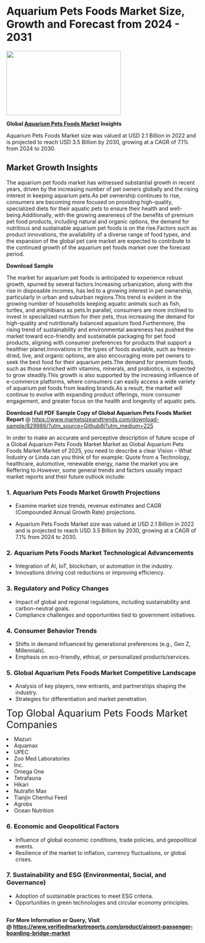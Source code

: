 <H1>Aquarium Pets Foods Market Size, Growth and Forecast from 2024 - 2031</H1><img class="aligncenter size-medium wp-image-584254" src="https://thirdeyenews.in/wp-content/uploads/2024/09/Global-Market-Research-300x168.jpeg" alt="" width="300" height="168" /><p><strong>Global&nbsp;<a href="https://www.marketsizeandtrends.com/download-sample/829986/?utm_source=Github8j?utm_medium=225">Aquarium Pets Foods Market</a> Insights</strong></p><p>Aquarium Pets Foods Market size was valued at USD 2.1 Billion in 2022 and is projected to reach USD 3.5 Billion by 2030, growing at a CAGR of 7.1% from 2024 to 2030.</p><p><h2>Market Growth Insights</h2> <p>The aquarium pet foods market has witnessed substantial growth in recent years, driven by the increasing number of pet owners globally and the rising interest in keeping aquarium pets.As pet ownership continues to rise, consumers are becoming more focused on providing high-quality, specialized diets for their aquatic pets to ensure their health and well-being.Additionally, with the growing awareness of the benefits of premium pet food products, including natural and organic options, the demand for nutritious and sustainable aquarium pet foods is on the rise.Factors such as product innovations, the availability of a diverse range of food types, and the expansion of the global pet care market are expected to contribute to the continued growth of the aquarium pet foods market over the forecast period.</p> <p><strong>Download Sample</strong></p> <p>The market for aquarium pet foods is anticipated to experience robust growth, spurred by several factors.Increasing urbanization, along with the rise in disposable incomes, has led to a growing interest in pet ownership, particularly in urban and suburban regions.This trend is evident in the growing number of households keeping aquatic animals such as fish, turtles, and amphibians as pets.In parallel, consumers are more inclined to invest in specialized nutrition for their pets, thus increasing the demand for high-quality and nutritionally balanced aquarium food.Furthermore, the rising trend of sustainability and environmental awareness has pushed the market toward eco-friendly and sustainable packaging for pet food products, aligning with consumer preferences for products that support a healthier planet.Innovations in the types of foods available, such as freeze-dried, live, and organic options, are also encouraging more pet owners to seek the best food for their aquarium pets.The demand for premium foods, such as those enriched with vitamins, minerals, and probiotics, is expected to grow steadily.This growth is also supported by the increasing influence of e-commerce platforms, where consumers can easily access a wide variety of aquarium pet foods from leading brands.As a result, the market will continue to evolve with expanding product offerings, more consumer engagement, and greater focus on the health and longevity of aquatic pets.</p> <p><span class=""><strong>Download Full PDF Sample Copy of Global Aquarium Pets Foods Market Report</strong> @ <a href="https://www.marketsizeandtrends.com/download-sample/829986/?utm_source=Github8j?utm_medium=225" target="_blank">https://www.marketsizeandtrends.com/download-sample/829986/?utm_source=Github8j?utm_medium=225</a></span></p><p>In order to make an accurate and perceptive description of future scope of a Global&nbsp;Aquarium Pets Foods Market Market as Global&nbsp;Aquarium Pets Foods Market Market of 2025, you need to describe a clear Vision &ndash; What Industry or Linda can you think of for example: Quote from a Technology, healthcare, automotive, renewable energy, name the market you are Reffering to.However, some general trends and factors usually impact market reports and their future outlook include:</p><h3>1.&nbsp;<strong>Aquarium Pets Foods Market Growth Projections</strong></h3><ul><li>Examine market size trends, revenue estimates and CAGR (Compounded Annual Growth Rate) projections.</li><li><p>Aquarium Pets Foods Market size was valued at USD 2.1 Billion in 2022 and is projected to reach USD 3.5 Billion by 2030, growing at a CAGR of 7.1% from 2024 to 2030.</p></li></ul><h3>2.&nbsp;<strong>Aquarium Pets Foods Market Technological Advancements</strong></h3><ul><li>Integration of AI, IoT, blockchain, or automation in the industry.</li><li>Innovations driving cost reductions or improving efficiency.</li></ul><h3>3.&nbsp;<strong>Regulatory and Policy Changes</strong></h3><ul><li>Impact of global and regional regulations, including sustainability and carbon-neutral goals.</li><li>Compliance challenges and opportunities tied to government initiatives.</li></ul><h3>4.&nbsp;<strong>Consumer Behavior Trends</strong></h3><ul><li>Shifts in demand influenced by generational preferences (e.g., Gen Z, Millennials).</li><li>Emphasis on eco-friendly, ethical, or personalized products/services.</li></ul><h3>5.&nbsp;<strong>Global Aquarium Pets Foods Market Competitive Landscape</strong></h3><ul><li>Analysis of key players, new entrants, and partnerships shaping the industry.</li><li>Strategies for differentiation and market penetration.</li></ul><p data-pm-slice="1 1 []"><span style="color: inherit; font-family: inherit; font-size: 25px;">Top Global Aquarium Pets Foods Market Companies</span></p><div class="" data-test-id=""><p><li>Mazuri</li><li> Aquamax</li><li> UPEC</li><li> Zoo Med Laboratories</li><li> Inc.</li><li> Omega One</li><li> Tetrafauna</li><li> Hikari</li><li> Nutrafin Max</li><li> Tianjin Chenhui Feed</li><li> Agrobs</li><li> Ocean Nutrition</li></p></div><h3>6.&nbsp;<strong>Economic and Geopolitical Factors</strong></h3><ul><li>Influence of global economic conditions, trade policies, and geopolitical events.</li><li>Resilience of the market to inflation, currency fluctuations, or global crises.</li></ul><h3>7.&nbsp;<strong>Sustainability and ESG (Environmental, Social, and Governance)</strong></h3><ul><li>Adoption of sustainable practices to meet ESG criteria.</li><li>Opportunities in green technologies and circular economy principles.</li></ul><h2><strong style="font-size: 14px;">For More Information or Query, Visit @&nbsp;</strong><a style="background-color: #ffffff; font-size: 14px;" href="https://www.marketsizeandtrends.com/report/aquarium-pets-foods-market/" target="_blank">https://www.verifiedmarketreports.com/product/airport-passenger-boarding-bridge-market</a></h2>